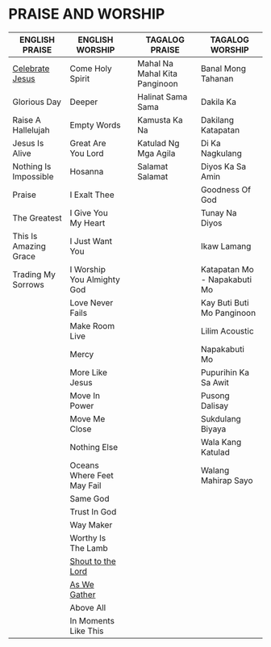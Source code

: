# PRAISE AND WORSHIP
| ENGLISH   PRAISE        | ENGLISH WORSHIP            |   | TAGALOG PRAISE                | TAGALOG WORSHIP              |
|-------------------------|----------------------------|---|-------------------------------|------------------------------|
| [Celebrate   Jesus](https://github.com/fbspw/lyrics/blob/main/eng_praise/celebrate_jesus.md)       | Come Holy Spirit           |   | Mahal Na Mahal Kita Panginoon | Banal Mong Tahanan           |
| Glorious   Day          | Deeper                     |   | Halinat Sama Sama             | Dakila Ka                    |
| Raise A   Hallelujah    | Empty Words                |   | Kamusta Ka Na                 | Dakilang Katapatan           |
| Jesus Is   Alive        | Great Are You Lord         |   | Katulad Ng Mga Agila          | Di Ka Nagkulang              |
| Nothing Is   Impossible | Hosanna                    |   | Salamat Salamat               | Diyos Ka Sa Amin             |
| Praise                  | I Exalt Thee               |   |                               | Goodness Of God              |
| The   Greatest          | I Give You My Heart        |   |                               | Tunay Na Diyos               |
| This Is   Amazing Grace | I Just Want You            |   |                               | Ikaw Lamang                  |
| Trading My   Sorrows    | I Worship You Almighty God |   |                               | Katapatan Mo - Napakabuti Mo |
|                         | Love Never Fails           |   |                               | Kay Buti Buti Mo Panginoon   |
|                         | Make Room Live             |   |                               | Lilim Acoustic               |
|                         | Mercy                      |   |                               | Napakabuti Mo                |
|                         | More Like Jesus            |   |                               | Pupurihin Ka Sa Awit         |
|                         | Move In Power              |   |                               | Pusong Dalisay               |
|                         | Move Me Close              |   |                               | Sukdulang Biyaya             |
|                         | Nothing Else               |   |                               | Wala Kang Katulad            |
|                         | Oceans Where Feet May Fail |   |                               | Walang Mahirap Sayo          |
|                         | Same God                   |   |                               |                              |
|                         | Trust In God               |   |                               |                              |
|                         | Way Maker                  |   |                               |                              |
|                         | Worthy Is The Lamb         |   |                               |                              |
|                         | [Shout to the Lord](https://github.com/fbspw/lyrics/blob/main/eng_praise/shout_to_the_lord.md)          |   |                               |                              |
|                         | [As We Gather](https://github.com/fbspw/lyrics/blob/main/eng_praise/as_we_gather.md)               |   |                               |                              |
|                         | Above All                  |   |                               |                              |
|                         | In Moments Like This       |   |                               |                              |
